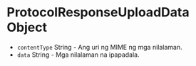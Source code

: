 # ProtocolResponseUploadData Object

* `contentType` String - Ang uri ng MIME ng mga nilalaman.
* `data` String - Mga nilalaman na ipapadala.
